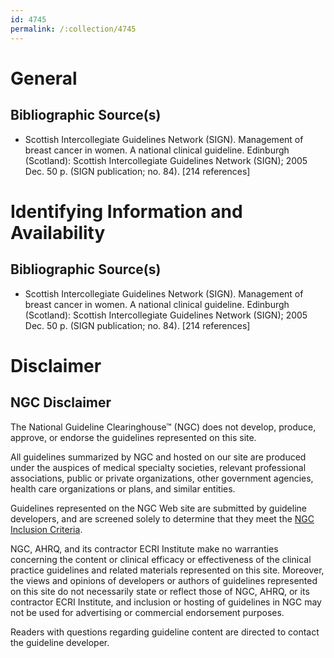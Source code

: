 ```yaml
---
id: 4745
permalink: /:collection/4745
---
```


# General

## Bibliographic Source(s)

- Scottish Intercollegiate Guidelines Network (SIGN). Management of breast cancer in women. A national clinical guideline. Edinburgh (Scotland): Scottish Intercollegiate Guidelines Network (SIGN); 2005 Dec. 50 p. (SIGN publication; no. 84). [214 references]

# Identifying Information and Availability

## Bibliographic Source(s)

- Scottish Intercollegiate Guidelines Network (SIGN). Management of breast cancer in women. A national clinical guideline. Edinburgh (Scotland): Scottish Intercollegiate Guidelines Network (SIGN); 2005 Dec. 50 p. (SIGN publication; no. 84). [214 references]

# Disclaimer

## NGC Disclaimer

The National Guideline Clearinghouse™ (NGC) does not develop, produce, approve, or endorse the guidelines represented on this site.

All guidelines summarized by NGC and hosted on our site are produced under the auspices of medical specialty societies, relevant professional associations, public or private organizations, other government agencies, health care organizations or plans, and similar entities.

Guidelines represented on the NGC Web site are submitted by guideline developers, and are screened solely to determine that they meet the [NGC Inclusion Criteria](/help-and-about/summaries/inclusion-criteria).

NGC, AHRQ, and its contractor ECRI Institute make no warranties concerning the content or clinical efficacy or effectiveness of the clinical practice guidelines and related materials represented on this site. Moreover, the views and opinions of developers or authors of guidelines represented on this site do not necessarily state or reflect those of NGC, AHRQ, or its contractor ECRI Institute, and inclusion or hosting of guidelines in NGC may not be used for advertising or commercial endorsement purposes.

Readers with questions regarding guideline content are directed to contact the guideline developer.

